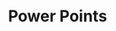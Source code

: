 ---
ee_id: '2849'
site: '1'
type: '5'
title: Power Points
url: power-points
year: '2013'
venue: DHC/ART Foundation, Montreal
pitch: "​Best part of this was that all exhibition design used comic sans. Also,...each
  diff era? / area? of my stuff had its own room which was fun, .... photos, game
  stuff, composition, kinetic sculpture, vid mods, etc, etc.&nbsp;,,"
ps: "​Best version of Sweet 16 yet.&nbsp;,,"
imgs: dhc-montreal-2013-06-install-01-database-RMT.jpg,dhc-montreal-2013-06-full-03-database-RMT.jpg,dhc-montreal-2013-06-full-07-database-RMT.jpg,dhc-montreal-2013-06-install-02-database-RMT.jpg,dhc-montreal-2013-06-install-03-database-RMT.jpg,dhc-montreal-2013-06-install-04-database-RMT.jpg,dhc-montreal-2013-06-install-05-database-RMT.jpg,dhc-montreal-2013-06-install-06-database-RMT.jpg,dhc-montreal-2013-06-install-07-database-RMT.jpg
things: '[7] [supermarioclouds] 2002-001 Super Mario Clouds,[9] [ishotandywarhol]
  2002-002 I Shot Andy Warhol,[11] [2003-002-data-diaries] 2003-002 Data Diaries,[30]
  [2006-006-the-bruce-springsteen-born-to-run-glockenspiel-addendum] 2006-006 The
  Bruce Springsteen Born to Run Glockenspiel Addendum (Composition),[32] [sweet16]
  2006-001 Sweet 16,[33] [2006-004-colors] 2006-004 Colors,[52] [dreiklavierstucke]
  2009-003 Drei Klavierstücke op. 11,[78] [2011-006-photoshop-cs] 2011-006 Photoshop
  CS,[103] [2011-010-research-in-motion-kinetic-sculpture-6] 2011-010 Research in
  Motion (Kinetic Sculpture #6),[121] [2011-115-self-playing-nintendo-64-nba-courtside-2]
  2011-115 Self Playing Nintendo 64 NBA Courtside 2,[140] [2010-046-photoshop-cs]
  2010-046 Photoshop CS,[157] [2006-002-untitled-translation-exercise] 2006-002 Untitled
  Translation Exercise,[2191] [2006-023-the-bruce-springsteen-born-to-run-glockenspiel-addendum]
  2006-023 The Bruce Springsteen "Born to Run" Glockenspiel Addendum (Sound),[2217]
  [2011-156-audmcrs-installation] 2011-156 The AUDMCRS Underground Dance Music Collection
  of Recorded Sound,[2242] [2013-063-audmcrs-website] 2013-063 AUDMCRS website'
layout: shows
---
